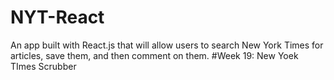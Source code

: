 # NYT-React
An app built with React.js that will allow users to search New York Times for articles, save them, and then comment on them.
#Week 19: New Yoek TImes Scrubber
